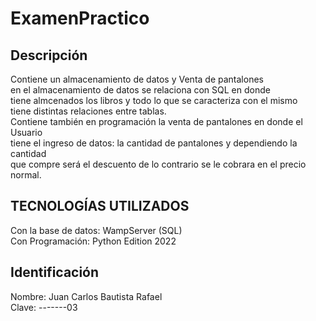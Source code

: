 # ExamenPractico
## Descripción<br>
Contiene un almacenamiento de datos y Venta de pantalones<br>
en el almacenamiento de datos se relaciona con SQL en donde<br>
tiene almcenados los libros y todo lo que se caracteriza con el mismo<br>
tiene distintas relaciones entre tablas.
<br>
Contiene también en programación la venta de pantalones en donde el Usuario<br>
tiene el ingreso de datos: la cantidad de pantalones y dependiendo la cantidad<br>
que compre será el descuento de lo contrario se le cobrara en el precio normal.<br>
## TECNOLOGÍAS UTILIZADOS<br>
Con la base de datos: WampServer (SQL)<br>
Con Programación: Python Edition 2022<br>
 ## Identificación<br>
 Nombre: Juan Carlos Bautista Rafael<br>
 Clave: -------03<br>
 

 
